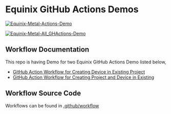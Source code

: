 # Equinix GitHub Actions Demos

[![Equinix-Metal-Actions-Demo](https://github.com/chefgs/equinix_demos/actions/workflows/equinix_workflow.yml/badge.svg?branch=main)](https://github.com/chefgs/equinix_demos/actions/workflows/equinix_workflow.yml)

[![Equinix-Metal-All_GHActions-Demo](https://github.com/chefgs/equinix_demos/actions/workflows/equinix_all_actions_workflow.yml/badge.svg?branch=main)](https://github.com/chefgs/equinix_demos/actions/workflows/equinix_all_actions_workflow.yml)

## Workflow Documentation
This repo is having Demo for two Equinix GitHub Actions Demo listed below,
- [GitHub Action Workflow for Creating Device in Existing Project](./workflow_docs/equinix_workflow_doc.md)
- [GitHub Action Workflow for Creating Project and Device in Existing](./workflow_docs/equinix_all_actions_workflow_doc.md)

## Workflow Source Code
Workflows can be found in [.github/workflow](./.github/workflows)